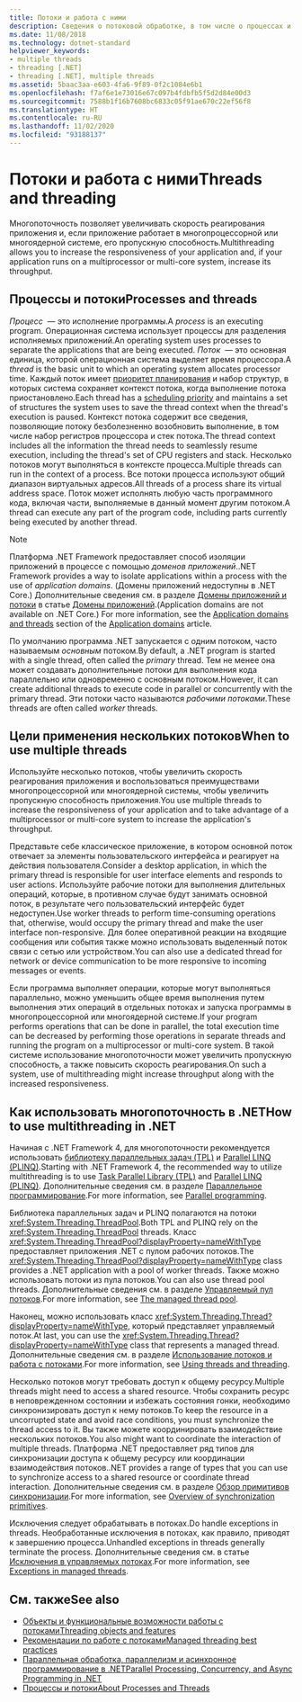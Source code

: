 ```yaml
---
title: Потоки и работа с ними
description: Сведения о потоковой обработке, в том числе о процессах и потоках, о том, когда следует использовать несколько потоков и как использовать многопоточность для повышения скорости реагирования или увеличения пропускной способности в .NET.
ms.date: 11/08/2018
ms.technology: dotnet-standard
helpviewer_keywords:
- multiple threads
- threading [.NET]
- threading [.NET], multiple threads
ms.assetid: 5baac3aa-e603-4fa6-9f89-0f2c1084e6b1
ms.openlocfilehash: f7af6e1e73016e67c097b4fdbfb5f5d2d84e00d3
ms.sourcegitcommit: 7588b1f16b7608bc6833c05f91ae670c22ef56f8
ms.translationtype: HT
ms.contentlocale: ru-RU
ms.lasthandoff: 11/02/2020
ms.locfileid: "93188137"
---
```

# <a name="threads-and-threading"></a><span data-ttu-id="078ee-103">Потоки и работа с ними</span><span class="sxs-lookup"><span data-stu-id="078ee-103">Threads and threading</span></span>

<span data-ttu-id="078ee-104">Многопоточность позволяет увеличивать скорость реагирования приложения и, если приложение работает в многопроцессорной или многоядерной системе, его пропускную способность.</span><span class="sxs-lookup"><span data-stu-id="078ee-104">Multithreading allows you to increase the responsiveness of your application and, if your application runs on a multiprocessor or multi-core system, increase its throughput.</span></span>

## <a name="processes-and-threads"></a><span data-ttu-id="078ee-105">Процессы и потоки</span><span class="sxs-lookup"><span data-stu-id="078ee-105">Processes and threads</span></span>

<span data-ttu-id="078ee-106">*Процесс*  — это исполнение программы.</span><span class="sxs-lookup"><span data-stu-id="078ee-106">A *process* is an executing program.</span></span> <span data-ttu-id="078ee-107">Операционная система использует процессы для разделения исполняемых приложений.</span><span class="sxs-lookup"><span data-stu-id="078ee-107">An operating system uses processes to separate the applications that are being executed.</span></span> <span data-ttu-id="078ee-108">*Поток*  — это основная единица, которой операционная система выделяет время процессора.</span><span class="sxs-lookup"><span data-stu-id="078ee-108">A *thread* is the basic unit to which an operating system allocates processor time.</span></span> <span data-ttu-id="078ee-109">Каждый поток имеет [приоритет планирования](scheduling-threads.md) и набор структур, в которых система сохраняет контекст потока, когда выполнение потока приостановлено.</span><span class="sxs-lookup"><span data-stu-id="078ee-109">Each thread has a [scheduling priority](scheduling-threads.md) and maintains a set of structures the system uses to save the thread context when the thread's execution is paused.</span></span> <span data-ttu-id="078ee-110">Контекст потока содержит все сведения, позволяющие потоку безболезненно возобновить выполнение, в том числе набор регистров процессора и стек потока.</span><span class="sxs-lookup"><span data-stu-id="078ee-110">The thread context includes all the information the thread needs to seamlessly resume execution, including the thread's set of CPU registers and stack.</span></span> <span data-ttu-id="078ee-111">Несколько потоков могут выполняться в контексте процесса.</span><span class="sxs-lookup"><span data-stu-id="078ee-111">Multiple threads can run in the context of a process.</span></span> <span data-ttu-id="078ee-112">Все потоки процесса используют общий диапазон виртуальных адресов.</span><span class="sxs-lookup"><span data-stu-id="078ee-112">All threads of a process share its virtual address space.</span></span> <span data-ttu-id="078ee-113">Поток может исполнять любую часть программного кода, включая части, выполняемые в данный момент другим потоком.</span><span class="sxs-lookup"><span data-stu-id="078ee-113">A thread can execute any part of the program code, including parts currently being executed by another thread.</span></span>

> [!NOTE]
> <span data-ttu-id="078ee-114">Платформа .NET Framework предоставляет способ изоляции приложений в процессе с помощью *доменов приложений*.</span><span class="sxs-lookup"><span data-stu-id="078ee-114">.NET Framework provides a way to isolate applications within a process with the use of *application domains*.</span></span> <span data-ttu-id="078ee-115">(Домены приложений недоступны в .NET Core.) Дополнительные сведения см. в разделе [Домены приложений и потоки](../../framework/app-domains/application-domains.md#application-domains-and-threads) в статье [Домены приложений](../../framework/app-domains/application-domains.md).</span><span class="sxs-lookup"><span data-stu-id="078ee-115">(Application domains are not available on .NET Core.) For more information, see the [Application domains and threads](../../framework/app-domains/application-domains.md#application-domains-and-threads) section of the [Application domains](../../framework/app-domains/application-domains.md) article.</span></span>

<span data-ttu-id="078ee-116">По умолчанию программа .NET запускается с одним потоком, часто называемым *основным* потоком.</span><span class="sxs-lookup"><span data-stu-id="078ee-116">By default, a .NET program is started with a single thread, often called the *primary* thread.</span></span> <span data-ttu-id="078ee-117">Тем не менее она может создавать дополнительные потоки для выполнения кода параллельно или одновременно с основным потоком.</span><span class="sxs-lookup"><span data-stu-id="078ee-117">However, it can create additional threads to execute code in parallel or concurrently with the primary thread.</span></span> <span data-ttu-id="078ee-118">Эти потоки часто называются *рабочими потоками*.</span><span class="sxs-lookup"><span data-stu-id="078ee-118">These threads are often called *worker* threads.</span></span>

## <a name="when-to-use-multiple-threads"></a><span data-ttu-id="078ee-119">Цели применения нескольких потоков</span><span class="sxs-lookup"><span data-stu-id="078ee-119">When to use multiple threads</span></span>

<span data-ttu-id="078ee-120">Используйте несколько потоков, чтобы увеличить скорость реагирования приложения и воспользоваться преимуществами многопроцессорной или многоядерной системы, чтобы увеличить пропускную способность приложения.</span><span class="sxs-lookup"><span data-stu-id="078ee-120">You use multiple threads to increase the responsiveness of your application and to take advantage of a multiprocessor or multi-core system to increase the application's throughput.</span></span>

<span data-ttu-id="078ee-121">Представьте себе классическое приложение, в котором основной поток отвечает за элементы пользовательского интерфейса и реагирует на действия пользователя.</span><span class="sxs-lookup"><span data-stu-id="078ee-121">Consider a desktop application, in which the primary thread is responsible for user interface elements and responds to user actions.</span></span> <span data-ttu-id="078ee-122">Используйте рабочие потоки для выполнения длительных операций, которые, в противном случае будут занимать основной поток, в результате чего пользовательский интерфейс будет недоступен.</span><span class="sxs-lookup"><span data-stu-id="078ee-122">Use worker threads to perform time-consuming operations that, otherwise, would occupy the primary thread and make the user interface non-responsive.</span></span> <span data-ttu-id="078ee-123">Для более оперативной реакции на входящие сообщения или события также можно использовать выделенный поток связи с сетью или устройством.</span><span class="sxs-lookup"><span data-stu-id="078ee-123">You can also use a dedicated thread for network or device communication to be more responsive to incoming messages or events.</span></span>

<span data-ttu-id="078ee-124">Если программа выполняет операции, которые могут выполняться параллельно, можно уменьшить общее время выполнения путем выполнения этих операций в отдельных потоках и запуска программы в многопроцессорной или многоядерной системе.</span><span class="sxs-lookup"><span data-stu-id="078ee-124">If your program performs operations that can be done in parallel, the total execution time can be decreased by performing those operations in separate threads and running the program on a multiprocessor or multi-core system.</span></span> <span data-ttu-id="078ee-125">В такой системе использование многопоточности может увеличить пропускную способность, а также повысить скорость реагирования.</span><span class="sxs-lookup"><span data-stu-id="078ee-125">On such a system, use of multithreading might increase throughput along with the increased responsiveness.</span></span>

## <a name="how-to-use-multithreading-in-net"></a><span data-ttu-id="078ee-126">Как использовать многопоточность в .NET</span><span class="sxs-lookup"><span data-stu-id="078ee-126">How to use multithreading in .NET</span></span>

<span data-ttu-id="078ee-127">Начиная с .NET Framework 4, для многопоточности рекомендуется использовать [библиотеку параллельных задач (TPL)](../parallel-programming/task-parallel-library-tpl.md) и [Parallel LINQ (PLINQ)](../parallel-programming/introduction-to-plinq.md).</span><span class="sxs-lookup"><span data-stu-id="078ee-127">Starting with .NET Framework 4, the recommended way to utilize multithreading is to use [Task Parallel Library (TPL)](../parallel-programming/task-parallel-library-tpl.md) and [Parallel LINQ (PLINQ)](../parallel-programming/introduction-to-plinq.md).</span></span> <span data-ttu-id="078ee-128">Дополнительные сведения см. в разделе [Параллельное программирование](../parallel-programming/index.md).</span><span class="sxs-lookup"><span data-stu-id="078ee-128">For more information, see [Parallel programming](../parallel-programming/index.md).</span></span>

<span data-ttu-id="078ee-129">Библиотека параллельных задач и PLINQ полагаются на потоки <xref:System.Threading.ThreadPool>.</span><span class="sxs-lookup"><span data-stu-id="078ee-129">Both TPL and PLINQ rely on the <xref:System.Threading.ThreadPool> threads.</span></span> <span data-ttu-id="078ee-130">Класс <xref:System.Threading.ThreadPool?displayProperty=nameWithType> предоставляет приложения .NET с пулом рабочих потоков.</span><span class="sxs-lookup"><span data-stu-id="078ee-130">The <xref:System.Threading.ThreadPool?displayProperty=nameWithType> class provides a .NET application with a pool of worker threads.</span></span> <span data-ttu-id="078ee-131">Также можно использовать потоки из пула потоков.</span><span class="sxs-lookup"><span data-stu-id="078ee-131">You can also use thread pool threads.</span></span> <span data-ttu-id="078ee-132">Дополнительные сведения см. в разделе [Управляемый пул потоков](the-managed-thread-pool.md).</span><span class="sxs-lookup"><span data-stu-id="078ee-132">For more information, see [The managed thread pool](the-managed-thread-pool.md).</span></span>

<span data-ttu-id="078ee-133">Наконец, можно использовать класс <xref:System.Threading.Thread?displayProperty=nameWithType>, который представляет управляемый поток.</span><span class="sxs-lookup"><span data-stu-id="078ee-133">At last, you can use the <xref:System.Threading.Thread?displayProperty=nameWithType> class that represents a managed thread.</span></span> <span data-ttu-id="078ee-134">Дополнительные сведения см. в разделе [Использование потоков и работа с потоками](using-threads-and-threading.md).</span><span class="sxs-lookup"><span data-stu-id="078ee-134">For more information, see [Using threads and threading](using-threads-and-threading.md).</span></span>

<span data-ttu-id="078ee-135">Несколько потоков могут требовать доступ к общему ресурсу.</span><span class="sxs-lookup"><span data-stu-id="078ee-135">Multiple threads might need to access a shared resource.</span></span> <span data-ttu-id="078ee-136">Чтобы сохранить ресурс в неповрежденном состоянии и избежать состояния гонки, необходимо синхронизировать доступ к нему потоков.</span><span class="sxs-lookup"><span data-stu-id="078ee-136">To keep the resource in a uncorrupted state and avoid race conditions, you must synchronize the thread access to it.</span></span> <span data-ttu-id="078ee-137">Вы также можете координировать взаимодействие нескольких потоков.</span><span class="sxs-lookup"><span data-stu-id="078ee-137">You also might want to coordinate the interaction of multiple threads.</span></span> <span data-ttu-id="078ee-138">Платформа .NET предоставляет ряд типов для синхронизации доступа к общему ресурсу или координации взаимодействия потоков.</span><span class="sxs-lookup"><span data-stu-id="078ee-138">.NET provides a range of types that you can use to synchronize access to a shared resource or coordinate thread interaction.</span></span> <span data-ttu-id="078ee-139">Дополнительные сведения см. в разделе [Обзор примитивов синхронизации](overview-of-synchronization-primitives.md).</span><span class="sxs-lookup"><span data-stu-id="078ee-139">For more information, see [Overview of synchronization primitives](overview-of-synchronization-primitives.md).</span></span>

<span data-ttu-id="078ee-140">Исключения следует обрабатывать в потоках.</span><span class="sxs-lookup"><span data-stu-id="078ee-140">Do handle exceptions in threads.</span></span> <span data-ttu-id="078ee-141">Необработанные исключения в потоках, как правило, приводят к завершению процесса.</span><span class="sxs-lookup"><span data-stu-id="078ee-141">Unhandled exceptions in threads generally terminate the process.</span></span> <span data-ttu-id="078ee-142">Дополнительные сведения см. в статье [Исключения в управляемых потоках](exceptions-in-managed-threads.md).</span><span class="sxs-lookup"><span data-stu-id="078ee-142">For more information, see [Exceptions in managed threads](exceptions-in-managed-threads.md).</span></span>

## <a name="see-also"></a><span data-ttu-id="078ee-143">См. также</span><span class="sxs-lookup"><span data-stu-id="078ee-143">See also</span></span>

- [<span data-ttu-id="078ee-144">Объекты и функциональные возможности работы с потоками</span><span class="sxs-lookup"><span data-stu-id="078ee-144">Threading objects and features</span></span>](threading-objects-and-features.md)
- [<span data-ttu-id="078ee-145">Рекомендации по работе с потоками</span><span class="sxs-lookup"><span data-stu-id="078ee-145">Managed threading best practices</span></span>](managed-threading-best-practices.md)
- [<span data-ttu-id="078ee-146">Параллельная обработка, параллелизм и асинхронное программирование в .NET</span><span class="sxs-lookup"><span data-stu-id="078ee-146">Parallel Processing, Concurrency, and Async Programming in .NET</span></span>](../parallel-processing-and-concurrency.md)
- [<span data-ttu-id="078ee-147">Процессы и потоки</span><span class="sxs-lookup"><span data-stu-id="078ee-147">About Processes and Threads</span></span>](/windows/desktop/procthread/about-processes-and-threads)
